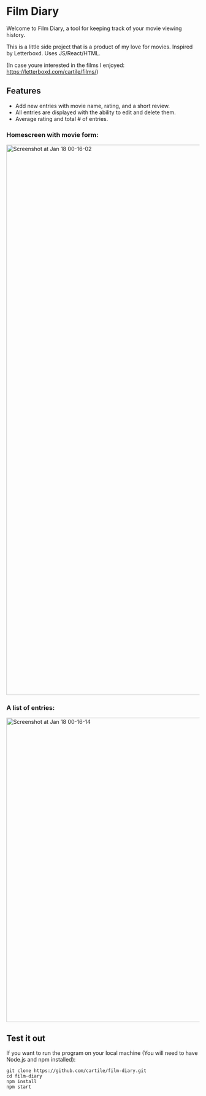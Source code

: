 # Film Diary

Welcome to Film Diary, a tool for keeping track of your movie viewing history.

This is a little side project that is a product of my love for movies. Inspired by Letterboxd. Uses JS/React/HTML.

(In case youre interested in the films I enjoyed: https://letterboxd.com/cartile/films/)
## Features
- Add new entries with movie name, rating, and a short review.
- All entries are displayed with the ability to edit and delete them.
- Average rating and total # of entries.

### Homescreen with movie form:
<img width="1434" alt="Screenshot at Jan 18 00-16-02" src="https://user-images.githubusercontent.com/113253660/213091253-2a321ddb-e3b5-4aa7-b953-64c46b944a3b.png">

### A list of entries:
<img width="793" alt="Screenshot at Jan 18 00-16-14" src="https://user-images.githubusercontent.com/113253660/213091265-985e594b-4b5e-490a-8f1b-af618d29e8ad.png">

## Test it out
If you want to run the program on your local machine (You will need to have Node.js and npm installed):
```
git clone https://github.com/cartile/film-diary.git
cd film-diary
npm install
npm start
```




